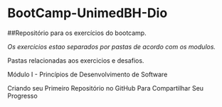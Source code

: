 # BootCamp-UnimedBH-Dio

##Repositório para os exercícios do bootcamp.

_Os exercicios estao separados por pastas de acordo com os modulos._

Pastas relacionadas aos exercicios e desafios.

Módulo I - Princípios de Desenvolvimento de Software

Criando seu Primeiro Repositório no GitHub Para Compartilhar Seu Progresso

